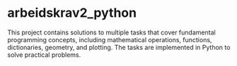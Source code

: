 # arbeidskrav2_python
This project contains solutions to multiple tasks that cover fundamental programming concepts, including mathematical operations, functions, dictionaries, geometry, and plotting. The tasks are implemented in Python to solve practical problems.
